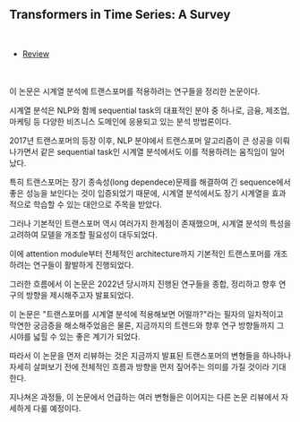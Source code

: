 ## Transformers in Time Series: A Survey
<br>

- [Review](https://seollane22.tistory.com/20)

</br>

<br>
이 논문은 시계열 분석에 트랜스포머를 적용하려는 연구들을 정리한 논문이다.

시계열 분석은 NLP와 함께 sequential task의 대표적인 분야 중 하나로, 금융, 제조업, 마케팅 등 다양한 비즈니스 도메인에 응용되고 있는 분석 방법론이다.

2017년 트랜스포머의 등장 이후, NLP 분야에서 트랜스포머 알고리즘이 큰 성공을 이뤄나가면서 같은 sequential task인 시계열 분석에서도 이를 적용하려는 움직임이 일어났다. 

특히 트랜스포머는 장기 종속성(long dependece)문제를 해결하여 긴 sequence에서 좋은 성능을 보인다는 것이 입증되었기 때문에, 시계열 분석에서도 장기 시계열을 효과적으로 학습할 수 있는 대안으로 주목을 받았다.



그러나 기본적인 트랜스포머 역시 여러가지 한계점이 존재했으며, 시계열 분석의 특성을 고려하여 모델을 개조할 필요성이 대두되었다.

이에 attention module부터 전체적인 architecture까지 기본적인 트랜스포머를 개조하려는 연구들이 활발하게 진행되었다.



그러한 흐름에서 이 논문은 2022년 당시까지 진행된 연구들을 종합, 정리하고 향후 연구의 방향을 제시해주고자 발표되었다.

이 논문은 "트랜스포머를 시계열 분석에 적용해보면 어떨까?"라는 필자의 일차적이고 막연한 궁금증을 해소해주었음은 물론, 지금까지의 트렌드와 향후 연구 방향들까지 그 시야를 넓힐 수 있는 좋은 계기가 되었다.



따라서 이 논문을 먼저 리뷰하는 것은 지금까지 발표된 트랜스포머의 변형들을 하나하나 자세히 살펴보기 전에 전체적인 흐름과 방향을 먼저 짚어주는 의미를 가질 것이라 기대한다.



지나쳐온 과정들, 이 논문에서 언급하는 여러 변형들은 이어지는 다른 논문 리뷰에서 자세하게 다룰 예정이다.
</br>
